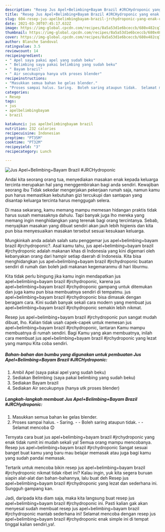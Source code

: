 ```yaml
---
description: "Resep Jus Apel+Belimbing+Bayam Brazil #JRCHydroponic yang enak Untuk Jualan"
title: "Resep Jus Apel+Belimbing+Bayam Brazil #JRCHydroponic yang enak Untuk Jualan"
slug: 604-resep-jus-apelbelimbingbayam-brazil-jrchydroponic-yang-enak-untuk-jualan
date: 2021-03-30T07:45:17.632Z
image: https://img-global.cpcdn.com/recipes/8a5a53d1e6bceccb/680x482cq70/jus-apelbelimbingbayam-brazil-jrchydroponic-foto-resep-utama.jpg
thumbnail: https://img-global.cpcdn.com/recipes/8a5a53d1e6bceccb/680x482cq70/jus-apelbelimbingbayam-brazil-jrchydroponic-foto-resep-utama.jpg
cover: https://img-global.cpcdn.com/recipes/8a5a53d1e6bceccb/680x482cq70/jus-apelbelimbingbayam-brazil-jrchydroponic-foto-resep-utama.jpg
author: Blanche Sandoval
ratingvalue: 3.5
reviewcount: 14
recipeingredient:
- " Apel saya pakai apel yang sudah beku"
- " Belimbing saya pakai belimbing yang sudah beku"
- " Bayam brazil"
- " Air secukupnya hanya utk proses blender"
recipeinstructions:
- "Masukkan semua bahan ke gelas blender."
- "Proses sampai halus. Saring.  Boleh saring ataupun tidak.  Selamat mencoba 😊"
categories:
- Resep
tags:
- jus
- apelbelimbingbayam
- brazil

katakunci: jus apelbelimbingbayam brazil 
nutrition: 232 calories
recipecuisine: Indonesian
preptime: "PT35M"
cooktime: "PT32M"
recipeyield: "3"
recipecategory: Lunch

---
```



![Jus Apel+Belimbing+Bayam Brazil #JRCHydroponic](https://img-global.cpcdn.com/recipes/8a5a53d1e6bceccb/680x482cq70/jus-apelbelimbingbayam-brazil-jrchydroponic-foto-resep-utama.jpg)

Andai kita seorang orang tua, menyediakan masakan enak kepada keluarga tercinta merupakan hal yang menggembirakan bagi anda sendiri. Kewajiban seorang ibu Tidak sekedar mengerjakan pekerjaan rumah saja, namun kamu pun harus memastikan kebutuhan gizi tercukupi dan santapan yang disantap keluarga tercinta harus menggugah selera.

Di masa  sekarang, kamu memang mampu memesan hidangan praktis tidak harus susah memasaknya dahulu. Tapi banyak juga lho mereka yang memang ingin menghidangkan yang terenak bagi orang tercintanya. Sebab, menyajikan masakan yang dibuat sendiri akan jauh lebih higienis dan kita pun bisa menyesuaikan masakan tersebut sesuai kesukaan keluarga. 



Mungkinkah anda adalah salah satu penggemar jus apel+belimbing+bayam brazil #jrchydroponic?. Asal kamu tahu, jus apel+belimbing+bayam brazil #jrchydroponic adalah makanan khas di Indonesia yang kini digemari oleh kebanyakan orang dari hampir setiap daerah di Indonesia. Kita bisa menghidangkan jus apel+belimbing+bayam brazil #jrchydroponic buatan sendiri di rumah dan boleh jadi makanan kegemaranmu di hari liburmu.

Kita tidak perlu bingung jika kamu ingin mendapatkan jus apel+belimbing+bayam brazil #jrchydroponic, karena jus apel+belimbing+bayam brazil #jrchydroponic gampang untuk ditemukan dan juga kamu pun bisa membuatnya sendiri di tempatmu. jus apel+belimbing+bayam brazil #jrchydroponic bisa dimasak dengan beragam cara. Kini sudah banyak sekali cara modern yang membuat jus apel+belimbing+bayam brazil #jrchydroponic semakin lebih nikmat.

Resep jus apel+belimbing+bayam brazil #jrchydroponic pun sangat mudah dibuat, lho. Kalian tidak usah capek-capek untuk memesan jus apel+belimbing+bayam brazil #jrchydroponic, lantaran Kamu mampu membuatnya di rumah sendiri. Bagi Kamu yang akan membuatnya, inilah cara membuat jus apel+belimbing+bayam brazil #jrchydroponic yang lezat yang mampu Kita coba sendiri.

<!--inarticleads1-->

##### Bahan-bahan dan bumbu yang digunakan untuk pembuatan Jus Apel+Belimbing+Bayam Brazil #JRCHydroponic:

1. Ambil  Apel (saya pakai apel yang sudah beku)
1. Sediakan  Belimbing (saya pakai belimbing yang sudah beku)
1. Sediakan  Bayam brazil
1. Sediakan  Air secukupnya (hanya utk proses blender)




<!--inarticleads2-->

##### Langkah-langkah membuat Jus Apel+Belimbing+Bayam Brazil #JRCHydroponic:

1. Masukkan semua bahan ke gelas blender.
1. Proses sampai halus. - Saring. -  - Boleh saring ataupun tidak. -  - Selamat mencoba 😊




Ternyata cara buat jus apel+belimbing+bayam brazil #jrchydroponic yang enak tidak rumit ini mudah sekali ya! Semua orang mampu mencobanya. Resep jus apel+belimbing+bayam brazil #jrchydroponic Sangat sesuai banget buat kamu yang baru mau belajar memasak atau juga bagi kamu yang sudah pandai memasak.

Tertarik untuk mencoba bikin resep jus apel+belimbing+bayam brazil #jrchydroponic nikmat tidak ribet ini? Kalau ingin, yuk kita segera buruan siapin alat-alat dan bahan-bahannya, lalu buat deh Resep jus apel+belimbing+bayam brazil #jrchydroponic yang lezat dan sederhana ini. Sungguh gampang kan. 

Jadi, daripada kita diam saja, maka kita langsung buat resep jus apel+belimbing+bayam brazil #jrchydroponic ini. Pasti kalian gak akan menyesal sudah membuat resep jus apel+belimbing+bayam brazil #jrchydroponic mantab sederhana ini! Selamat mencoba dengan resep jus apel+belimbing+bayam brazil #jrchydroponic enak simple ini di tempat tinggal kalian sendiri,ya!.

